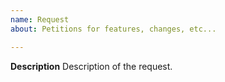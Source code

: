```yaml
---
name: Request
about: Petitions for features, changes, etc...

---
```


**Description**
Description of the request.
